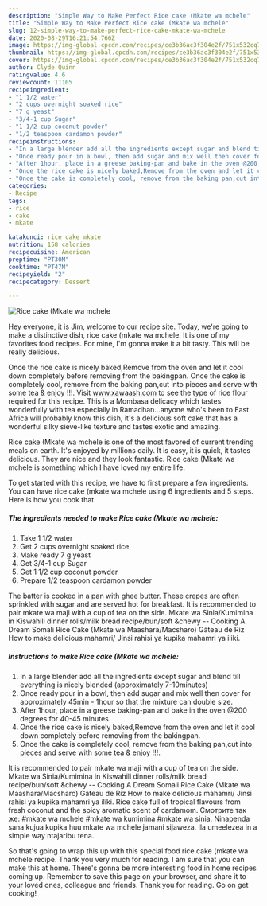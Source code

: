 ```yaml
---
description: "Simple Way to Make Perfect Rice cake (Mkate wa mchele"
title: "Simple Way to Make Perfect Rice cake (Mkate wa mchele"
slug: 12-simple-way-to-make-perfect-rice-cake-mkate-wa-mchele
date: 2020-08-29T16:21:54.766Z
image: https://img-global.cpcdn.com/recipes/ce3b36ac3f304e2f/751x532cq70/rice-cake-mkate-wa-mchele-recipe-main-photo.jpg
thumbnail: https://img-global.cpcdn.com/recipes/ce3b36ac3f304e2f/751x532cq70/rice-cake-mkate-wa-mchele-recipe-main-photo.jpg
cover: https://img-global.cpcdn.com/recipes/ce3b36ac3f304e2f/751x532cq70/rice-cake-mkate-wa-mchele-recipe-main-photo.jpg
author: Clyde Quinn
ratingvalue: 4.6
reviewcount: 11105
recipeingredient:
- "1 1/2 water"
- "2 cups overnight soaked rice"
- "7 g yeast"
- "3/4-1 cup Sugar"
- "1 1/2 cup coconut powder"
- "1/2 teaspoon cardamon powder"
recipeinstructions:
- "In a large blender add all the ingredients except sugar and blend till everything is nicely blended (approximately 7-10minutes)"
- "Once ready pour in a bowl, then add sugar and mix well then cover for approximately 45min - 1hour so that the mixture can double size."
- "After 1hour, place in a greese baking-pan and bake in the oven @200 degrees for 40-45 minutes."
- "Once the rice cake is nicely baked,Remove from the oven and let it cool down completely before removing from the bakingpan."
- "Once the cake is completely cool, remove from the baking pan,cut into pieces and serve with some tea &amp; enjoy !!!."
categories:
- Recipe
tags:
- rice
- cake
- mkate

katakunci: rice cake mkate 
nutrition: 158 calories
recipecuisine: American
preptime: "PT30M"
cooktime: "PT47M"
recipeyield: "2"
recipecategory: Dessert

---
```



![Rice cake (Mkate wa mchele](https://img-global.cpcdn.com/recipes/ce3b36ac3f304e2f/751x532cq70/rice-cake-mkate-wa-mchele-recipe-main-photo.jpg)

Hey everyone, it is Jim, welcome to our recipe site. Today, we're going to make a distinctive dish, rice cake (mkate wa mchele. It is one of my favorites food recipes. For mine, I'm gonna make it a bit tasty. This will be really delicious.

Once the rice cake is nicely baked,Remove from the oven and let it cool down completely before removing from the bakingpan. Once the cake is completely cool, remove from the baking pan,cut into pieces and serve with some tea &amp; enjoy !!!. Visit www.xawaash.com to see the type of rice flour required for this recipe. This is a Mombasa delicacy which tastes wonderfully with tea especially in Ramadhan…anyone who&#39;s been to East Africa will probably know this dish, it&#39;s a delicious soft cake that has a wonderful silky sieve-like texture and tastes exotic and amazing.

Rice cake (Mkate wa mchele is one of the most favored of current trending meals on earth. It's enjoyed by millions daily. It is easy, it is quick, it tastes delicious. They are nice and they look fantastic. Rice cake (Mkate wa mchele is something which I have loved my entire life.


To get started with this recipe, we have to first prepare a few ingredients. You can have rice cake (mkate wa mchele using 6 ingredients and 5 steps. Here is how you cook that.

<!--inarticleads1-->

##### The ingredients needed to make Rice cake (Mkate wa mchele:

1. Take 1 1/2 water
1. Get 2 cups overnight soaked rice
1. Make ready 7 g yeast
1. Get 3/4-1 cup Sugar
1. Get 1 1/2 cup coconut powder
1. Prepare 1/2 teaspoon cardamon powder


The batter is cooked in a pan with ghee butter. These crepes are often sprinkled with sugar and are served hot for breakfast. It is recommended to pair mkate wa maji with a cup of tea on the side. Mkate wa Sinia/Kumimina in Kiswahili dinner rolls/milk bread recipe/bun/soft &amp;chewy -- Cooking A Dream Somali Rice Cake (Mkate wa Maashara/Macsharo) Gâteau de Riz How to make delicious mahamri/ Jinsi rahisi ya kupika mahamri ya iliki. 

<!--inarticleads2-->

##### Instructions to make Rice cake (Mkate wa mchele:

1. In a large blender add all the ingredients except sugar and blend till everything is nicely blended (approximately 7-10minutes)
1. Once ready pour in a bowl, then add sugar and mix well then cover for approximately 45min - 1hour so that the mixture can double size.
1. After 1hour, place in a greese baking-pan and bake in the oven @200 degrees for 40-45 minutes.
1. Once the rice cake is nicely baked,Remove from the oven and let it cool down completely before removing from the bakingpan.
1. Once the cake is completely cool, remove from the baking pan,cut into pieces and serve with some tea &amp; enjoy !!!.


It is recommended to pair mkate wa maji with a cup of tea on the side. Mkate wa Sinia/Kumimina in Kiswahili dinner rolls/milk bread recipe/bun/soft &amp;chewy -- Cooking A Dream Somali Rice Cake (Mkate wa Maashara/Macsharo) Gâteau de Riz How to make delicious mahamri/ Jinsi rahisi ya kupika mahamri ya iliki. Rice cake full of tropical flavours from fresh coconut and the spicy aromatic scent of cardamom. Смотрите так же: #mkate wa mchele #mkate wa kumimina #mkate wa sinia. Ninapenda sana kujua kupika huu mkate wa mchele jamani sijaweza. Ila umeelezea in a simple way ntajaribu tena. 

So that's going to wrap this up with this special food rice cake (mkate wa mchele recipe. Thank you very much for reading. I am sure that you can make this at home. There's gonna be more interesting food in home recipes coming up. Remember to save this page on your browser, and share it to your loved ones, colleague and friends. Thank you for reading. Go on get cooking!
